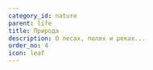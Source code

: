 ```yaml
---
category_id: nature
parent: life
title: Природа
description: О лесах, полях и реках...
order_no: 4
icon: leaf
---
```

